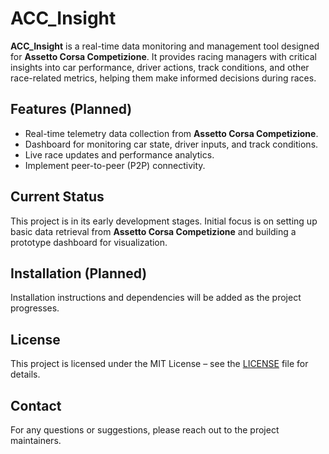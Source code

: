 # ACC_Insight

**ACC_Insight** is a real-time data monitoring and management tool designed for **Assetto Corsa Competizione**. It provides racing managers with critical insights into car performance, driver actions, track conditions, and other race-related metrics, helping them make informed decisions during races.

## Features (Planned)
- Real-time telemetry data collection from **Assetto Corsa Competizione**.
- Dashboard for monitoring car state, driver inputs, and track conditions.
- Live race updates and performance analytics.
- Implement peer-to-peer (P2P) connectivity.
## Current Status
This project is in its early development stages. Initial focus is on setting up basic data retrieval from **Assetto Corsa Competizione** and building a prototype dashboard for visualization.

## Installation (Planned)
Installation instructions and dependencies will be added as the project progresses.

## License
This project is licensed under the MIT License – see the [LICENSE](LICENSE) file for details.

## Contact
For any questions or suggestions, please reach out to the project maintainers.

